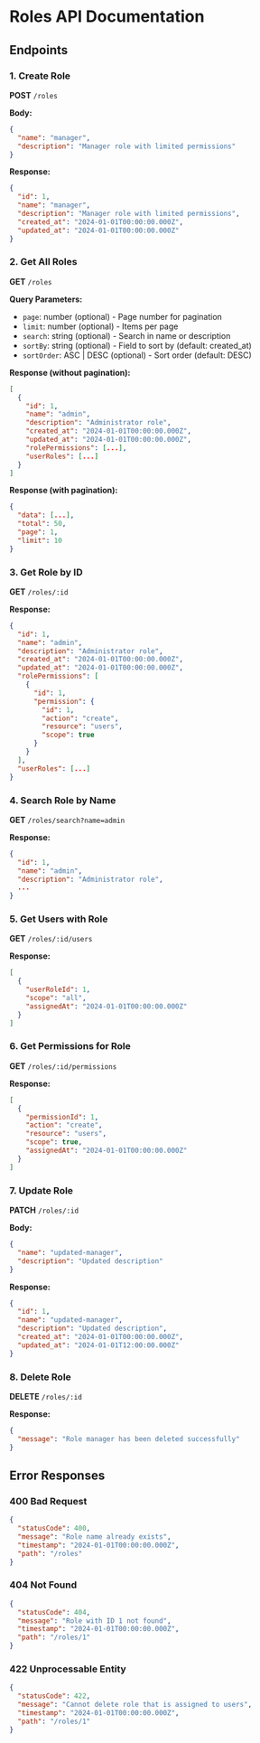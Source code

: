 # Roles API Documentation

## Endpoints

### 1. Create Role

**POST** `/roles`

**Body:**

```json
{
  "name": "manager",
  "description": "Manager role with limited permissions"
}
```

**Response:**

```json
{
  "id": 1,
  "name": "manager",
  "description": "Manager role with limited permissions",
  "created_at": "2024-01-01T00:00:00.000Z",
  "updated_at": "2024-01-01T00:00:00.000Z"
}
```

### 2. Get All Roles

**GET** `/roles`

**Query Parameters:**

- `page`: number (optional) - Page number for pagination
- `limit`: number (optional) - Items per page
- `search`: string (optional) - Search in name or description
- `sortBy`: string (optional) - Field to sort by (default: created_at)
- `sortOrder`: ASC | DESC (optional) - Sort order (default: DESC)

**Response (without pagination):**

```json
[
  {
    "id": 1,
    "name": "admin",
    "description": "Administrator role",
    "created_at": "2024-01-01T00:00:00.000Z",
    "updated_at": "2024-01-01T00:00:00.000Z",
    "rolePermissions": [...],
    "userRoles": [...]
  }
]
```

**Response (with pagination):**

```json
{
  "data": [...],
  "total": 50,
  "page": 1,
  "limit": 10
}
```

### 3. Get Role by ID

**GET** `/roles/:id`

**Response:**

```json
{
  "id": 1,
  "name": "admin",
  "description": "Administrator role",
  "created_at": "2024-01-01T00:00:00.000Z",
  "updated_at": "2024-01-01T00:00:00.000Z",
  "rolePermissions": [
    {
      "id": 1,
      "permission": {
        "id": 1,
        "action": "create",
        "resource": "users",
        "scope": true
      }
    }
  ],
  "userRoles": [...]
}
```

### 4. Search Role by Name

**GET** `/roles/search?name=admin`

**Response:**

```json
{
  "id": 1,
  "name": "admin",
  "description": "Administrator role",
  ...
}
```

### 5. Get Users with Role

**GET** `/roles/:id/users`

**Response:**

```json
[
  {
    "userRoleId": 1,
    "scope": "all",
    "assignedAt": "2024-01-01T00:00:00.000Z"
  }
]
```

### 6. Get Permissions for Role

**GET** `/roles/:id/permissions`

**Response:**

```json
[
  {
    "permissionId": 1,
    "action": "create",
    "resource": "users",
    "scope": true,
    "assignedAt": "2024-01-01T00:00:00.000Z"
  }
]
```

### 7. Update Role

**PATCH** `/roles/:id`

**Body:**

```json
{
  "name": "updated-manager",
  "description": "Updated description"
}
```

**Response:**

```json
{
  "id": 1,
  "name": "updated-manager",
  "description": "Updated description",
  "created_at": "2024-01-01T00:00:00.000Z",
  "updated_at": "2024-01-01T12:00:00.000Z"
}
```

### 8. Delete Role

**DELETE** `/roles/:id`

**Response:**

```json
{
  "message": "Role manager has been deleted successfully"
}
```

## Error Responses

### 400 Bad Request

```json
{
  "statusCode": 400,
  "message": "Role name already exists",
  "timestamp": "2024-01-01T00:00:00.000Z",
  "path": "/roles"
}
```

### 404 Not Found

```json
{
  "statusCode": 404,
  "message": "Role with ID 1 not found",
  "timestamp": "2024-01-01T00:00:00.000Z",
  "path": "/roles/1"
}
```

### 422 Unprocessable Entity

```json
{
  "statusCode": 422,
  "message": "Cannot delete role that is assigned to users",
  "timestamp": "2024-01-01T00:00:00.000Z",
  "path": "/roles/1"
}
```
